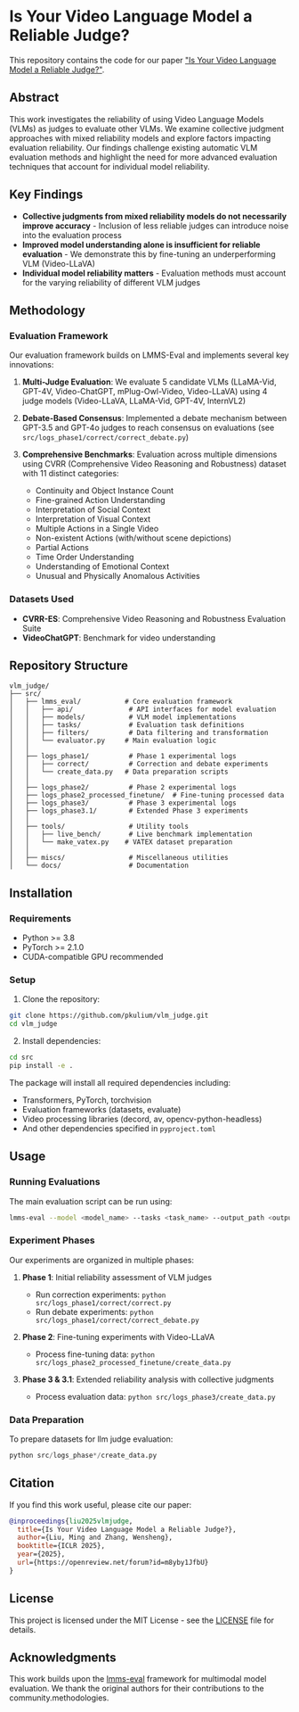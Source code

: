 # Is Your Video Language Model a Reliable Judge?

This repository contains the code for our paper ["Is Your Video Language Model a Reliable Judge?"](https://openreview.net/forum?id=m8yby1JfbU).

## Abstract

This work investigates the reliability of using Video Language Models (VLMs) as judges to evaluate other VLMs. We examine collective judgment approaches with mixed reliability models and explore factors impacting evaluation reliability. Our findings challenge existing automatic VLM evaluation methods and highlight the need for more advanced evaluation techniques that account for individual model reliability.

## Key Findings

- **Collective judgments from mixed reliability models do not necessarily improve accuracy** - Inclusion of less reliable judges can introduce noise into the evaluation process
- **Improved model understanding alone is insufficient for reliable evaluation** - We demonstrate this by fine-tuning an underperforming VLM (Video-LLaVA)
- **Individual model reliability matters** - Evaluation methods must account for the varying reliability of different VLM judges

## Methodology

### Evaluation Framework

Our evaluation framework builds on LMMS-Eval and implements several key innovations:

1. **Multi-Judge Evaluation**: We evaluate 5 candidate VLMs (LLaMA-Vid, GPT-4V, Video-ChatGPT, mPlug-Owl-Video, Video-LLaVA) using 4 judge models (Video-LLaVA, LLaMA-Vid, GPT-4V, InternVL2)

2. **Debate-Based Consensus**: Implemented a debate mechanism between GPT-3.5 and GPT-4o judges to reach consensus on evaluations (see `src/logs_phase1/correct/correct_debate.py`)

3. **Comprehensive Benchmarks**: Evaluation across multiple dimensions using CVRR (Comprehensive Video Reasoning and Robustness) dataset with 11 distinct categories:
   - Continuity and Object Instance Count
   - Fine-grained Action Understanding
   - Interpretation of Social Context
   - Interpretation of Visual Context
   - Multiple Actions in a Single Video
   - Non-existent Actions (with/without scene depictions)
   - Partial Actions
   - Time Order Understanding
   - Understanding of Emotional Context
   - Unusual and Physically Anomalous Activities

### Datasets Used

- **CVRR-ES**: Comprehensive Video Reasoning and Robustness Evaluation Suite
- **VideoChatGPT**: Benchmark for video understanding


## Repository Structure

```
vlm_judge/
├── src/
│   ├── lmms_eval/           # Core evaluation framework
│   │   ├── api/              # API interfaces for model evaluation
│   │   ├── models/           # VLM model implementations
│   │   ├── tasks/            # Evaluation task definitions
│   │   ├── filters/          # Data filtering and transformation
│   │   └── evaluator.py     # Main evaluation logic
│   │
│   ├── logs_phase1/          # Phase 1 experimental logs
│   │   ├── correct/          # Correction and debate experiments
│   │   └── create_data.py   # Data preparation scripts
│   │
│   ├── logs_phase2/          # Phase 2 experimental logs
│   ├── logs_phase2_processed_finetune/  # Fine-tuning processed data
│   ├── logs_phase3/          # Phase 3 experimental logs
│   ├── logs_phase3.1/        # Extended Phase 3 experiments
│   │
│   ├── tools/                # Utility tools
│   │   ├── live_bench/       # Live benchmark implementation
│   │   └── make_vatex.py    # VATEX dataset preparation
│   │
│   ├── miscs/                # Miscellaneous utilities
│   └── docs/                 # Documentation
```

## Installation

### Requirements

- Python >= 3.8
- PyTorch >= 2.1.0
- CUDA-compatible GPU recommended

### Setup

1. Clone the repository:
```bash
git clone https://github.com/pkulium/vlm_judge.git
cd vlm_judge
```

2. Install dependencies:
```bash
cd src
pip install -e .
```

The package will install all required dependencies including:
- Transformers, PyTorch, torchvision
- Evaluation frameworks (datasets, evaluate)
- Video processing libraries (decord, av, opencv-python-headless)
- And other dependencies specified in `pyproject.toml`

## Usage

### Running Evaluations

The main evaluation script can be run using:

```bash
lmms-eval --model <model_name> --tasks <task_name> --output_path <output_dir>
```

### Experiment Phases

Our experiments are organized in multiple phases:

1. **Phase 1**: Initial reliability assessment of VLM judges
   - Run correction experiments: `python src/logs_phase1/correct/correct.py`
   - Run debate experiments: `python src/logs_phase1/correct/correct_debate.py`

2. **Phase 2**: Fine-tuning experiments with Video-LLaVA
   - Process fine-tuning data: `python src/logs_phase2_processed_finetune/create_data.py`

3. **Phase 3 & 3.1**: Extended reliability analysis with collective judgments
   - Process evaluation data: `python src/logs_phase3/create_data.py`

### Data Preparation

To prepare datasets for llm judge evaluation:

```python
python src/logs_phase*/create_data.py
```


## Citation

If you find this work useful, please cite our paper:

```bibtex
@inproceedings{liu2025vlmjudge,
  title={Is Your Video Language Model a Reliable Judge?},
  author={Liu, Ming and Zhang, Wensheng},
  booktitle={ICLR 2025},
  year={2025},
  url={https://openreview.net/forum?id=m8yby1JfbU}
}
```

## License

This project is licensed under the MIT License - see the [LICENSE](src/LICENSE) file for details.


## Acknowledgments

This work builds upon the [lmms-eval](https://github.com/EvolvingLMMs-Lab/lmms-eval) framework for multimodal model evaluation. We thank the original authors for their contributions to the community.methodologies.
